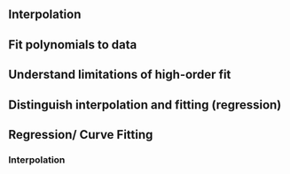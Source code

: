 ## Interpolation

## Fit polynomials to data

## Understand limitations of high-order fit

## Distinguish interpolation and fitting (regression)




## Regression/ Curve Fitting
### Interpolation